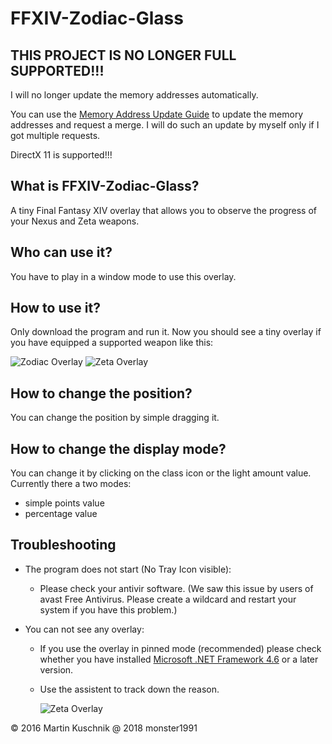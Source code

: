 FFXIV-Zodiac-Glass
==================

## THIS PROJECT IS NO LONGER FULL SUPPORTED!!!
I will no longer update the memory addresses automatically.

You can use the [Memory Address Update Guide](https://github.com/MartinKuschnik/FFXIV-Zodiac-Glass/wiki/Memory-Address-Update-Guide) to update the memory addresses and request a merge. I will do such an update by myself only if I got multiple requests.

DirectX 11 is supported!!!

## What is FFXIV-Zodiac-Glass?
A tiny Final Fantasy XIV overlay that allows you to observe the progress of your Nexus and Zeta weapons.

## Who can use it?
You have to play in a window mode to use this overlay. 

## How to use it?
Only download the program and run it. Now you should see a tiny overlay if you have equipped a supported weapon like this:

<img title="Zodiac Overlay" src="https://github.com/MartinKuschnik/FFXIV-Zodiac-Glass/blob/master/doc/pics/overlay_zodiac.jpg" />
<img title="Zeta Overlay" src="https://github.com/MartinKuschnik/FFXIV-Zodiac-Glass/blob/master/doc/pics/overlay_zeta.jpg" />

## How to change the position?
You can change the position by simple dragging it.

## How to change the display mode?
You can change it by clicking on the class icon or the light amount value.
Currently there a two modes:
  - simple points value
  - percentage value

## Troubleshooting
- The program does not start (No Tray Icon visible):

    - Please check your antivir software. (We saw this issue by users of avast Free Antivirus. Please create a wildcard and restart your system if you have this problem.)
    
- You can not see any overlay:

  - If you use the overlay in pinned mode (recommended) please check whether you have installed [Microsoft .NET Framework 4.6](https://www.microsoft.com/de-de/download/details.aspx?id=48130) or a later version.

  - Use the assistent to track down the reason.

      <img title="Zeta Overlay" src="https://github.com/monster1991/FFXIV-Zodiac-Glass/blob/master/doc/pics/context_menu_CanNotSeeOverlay.jpg" />

© 2016 Martin Kuschnik
@ 2018 monster1991
